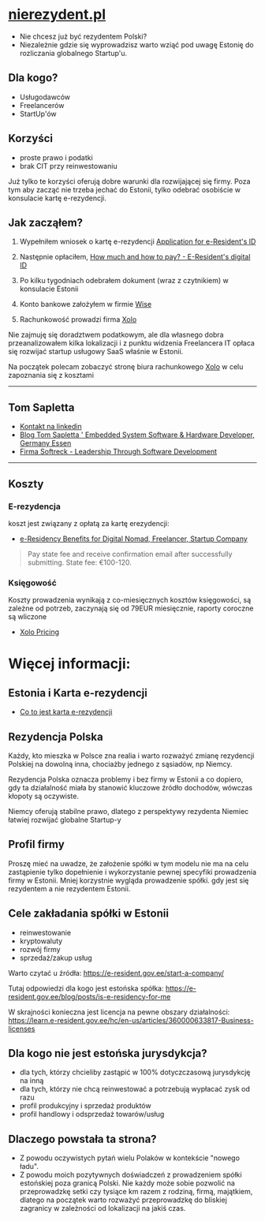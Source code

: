 # [nierezydent.pl](https://www.nierezydent.pl/)

+ Nie chcesz już być rezydentem Polski?
+ Niezależnie gdzie się wyprowadzisz warto wziąć pod uwagę Estonię do rozliczania globalnego Startup'u.

## Dla kogo?
+ Usługodawców
+ Freelancerów
+ StartUp'ów

## Korzyści
+ proste prawo i podatki
+ brak CIT przy reinwestowaniu

Już tylko te korzyści oferują dobre warunki dla rozwijającej się firmy.
Poza tym aby zacząć nie trzeba jechać do Estonii, tylko odebrać osobiście w konsulacie kartę e-rezydencji.


## Jak zacząłem? 

1. Wypełniłem wniosek o kartę e-rezydencji [Application for e-Resident's ID](https://eresident.politsei.ee/)

2. Następnie opłaciłem, [How much and how to pay? - E-Resident's digital ID](https://www.politsei.ee/en/instructions/e-resident-s-digital-id/how-much-and-how-to-pay)

3. Po kilku tygodniach odebrałem dokument (wraz z czytnikiem) w konsulacie Estonii

4. Konto bankowe założyłem w firmie [Wise](https://wise.com/invite/u/tomaszs408)

5. Rachunkowość prowadzi firma [Xolo](https://www.xolo.io/ref/TOMSAP)


Nie zajmuję się doradztwem podatkowym, ale dla własnego dobra przeanalizowałem kilka lokalizacji i z punktu widzenia Freelancera IT opłaca się rozwijać startup usługowy SaaS właśnie w Estonii.

Na początek polecam zobaczyć stronę biura rachunkowego [Xolo](https://www.xolo.io/ref/TOMSAP) w celu zapoznania się z kosztami

---

## Tom Sapletta
+ [Kontakt na linkedin](https://www.linkedin.com/in/tom-sapletta-com/)
+ [Blog Tom Sapletta ' Embedded System Software & Hardware Developer, Germany Essen](https://tom.sapletta.pl/)
+ [Firma Softreck - Leadership Through Software Development](https://softreck.pl/)

---

## Koszty

### E-rezydencja

koszt jest związany z opłatą za kartę erezydencji:

+ [e-Residency Benefits for Digital Nomad, Freelancer, Startup Company](https://e-resident.gov.ee/become-an-e-resident/)

> Pay state fee and receive confirmation email after successfully submitting. State fee: €100-120.

### Księgowość
Koszty prowadzenia wynikają z co-miesięcznych kosztów księgowości, są zależne od potrzeb, zaczynają się od 79EUR miesięcznie, raporty coroczne są wliczone
+ [Xolo Pricing](https://www.xolo.io/pricing)


# Więcej informacji:

## Estonia i Karta e-rezydencji
+ [Co to jest karta e-rezydencji](https://e-estonia.com/solutions/e-identity/e-residency)

## Rezydencja Polska

Każdy, kto mieszka w Polsce zna realia i warto rozważyć zmianę rezydencji Polskiej na dowolną inna, chociażby jednego z sąsiadów, np Niemcy.

Rezydencja Polska oznacza problemy i bez firmy w Estonii a co dopiero, gdy ta działalność miała by stanowić kluczowe źródło dochodów, wówczas kłopoty są oczywiste.

Niemcy oferują stabilne prawo, dlatego z perspektywy rezydenta Niemiec łatwiej rozwijać globalne Startup-y


## Profil firmy

Proszę mieć na uwadze, że założenie spółki w tym modelu nie ma na celu zastąpienie tylko dopełnienie i wykorzystanie pewnej specyfiki prowadzenia firmy w Estonii.
Mniej korzystnie wygląda prowadzenie spółki. gdy jest się rezydentem a nie rezydentem Estonii.

## Cele zakładania spółki w Estonii

+ reinwestowanie
+ kryptowaluty
+ rozwój firmy
+ sprzedaż/zakup usług

Warto czytać u źródła:
https://e-resident.gov.ee/start-a-company/

Tutaj odpowiedzi dla kogo jest estońska spółka:
https://e-resident.gov.ee/blog/posts/is-e-residency-for-me

W skrajności konieczna jest licencja na pewne obszary działalności:
https://learn.e-resident.gov.ee/hc/en-us/articles/360000633817-Business-licenses


## Dla kogo nie jest estońska jurysdykcja?

+ dla tych, którzy chcieliby zastąpić w 100% dotyczczasową jurysdykcję na inną 
+ dla tych, którzy nie chcą reinwestować a potrzebują wypłacać zysk od razu
+ profil produkcyjny i sprzedaż produktów
+ profil handlowy i odsprzedaż towarów/usług


## Dlaczego powstała ta strona?

+ Z powodu oczywistych pytań wielu Polaków w kontekście "nowego ładu".
+ Z powodu moich pozytywnych doświadczeń z prowadzeniem spółki estońskiej poza granicą Polski.
Nie każdy może sobie pozwolić na przeprowadzkę setki czy tysiące km razem z rodziną, firmą, majątkiem, dlatego na początek warto rozważyć przeprowadzkę do bliskiej zagranicy w zależności od lokalizacji na jakiś czas.
